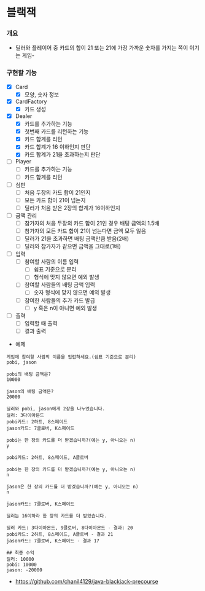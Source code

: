 # 블랙잭

### 개요

- 딜러와 플레이어 중 카드의 합이 21 또는 21에 가장 가까운 숫자를 가지는 쪽이 이기는 게임-

### 구현할 기능

- [x]  Card
    - [x]  모양, 숫자 정보
- [x]  CardFactory
    - [x]  카드 생성
- [x]  Dealer
    - [x]  카드를 추가하는 기능
    - [x]  첫번째 카드를 리턴하는 기능
    - [x]  카드 합계를 리턴
    - [x]  카드 합계가 16 이하인지 판단
    - [x]  카드 합계가 21을 초과하는지 판단
- [ ]  Player
    - [ ]  카드를 추가하는 기능
    - [ ]  카드 합계를 리턴
- [ ]  심판
    - [ ]  처음 두장의 카드 합이 21인지
    - [ ]  모든 카드 합이 21이 넘는지
    - [ ]  딜러가 처음 받은 2장의 합계가 16이하인지
- [ ]  금액 관리
    - [ ]  참가자의 처음 두장의 카드 합이 21인 경우 배팅 금액의 1.5배
    - [ ]  참가자의 모든 카드 합이 21이 넘는다면 금액 모두 잃음
    - [ ]  딜러가 21을 초과하면 배팅 금액만큼 받음(2배)
    - [ ]  딜러와 참가자가 같으면 금액을 그대로(1배)
- [ ]  입력
    - [ ]  참여할 사람의 이름 입력
        - [ ]  쉼표 기준으로 분리
        - [ ]  형식에 맞지 않으면 예외 발생
    - [ ]  참여할 사람들의 배팅 금액 입력
        - [ ]  숫자 형식에 맞지 않으면 예외 발생
    - [ ]  참여한 사람들의 추가 카드 발급
        - [ ]  y 혹은 n이 아니면 예외 발생
- [ ]  출력
    - [ ]  입력할 때 출력
    - [ ]  결과 출력

- 예제

```
게임에 참여할 사람의 이름을 입렵하세요.(쉼표 기준으로 분리)
pobi, jason

pobi의 배팅 금액은?
10000

jason의 배팅 금액은?
20000

딜러와 pobi, jason에게 2장을 나누었습니다.
딜러: 3다이아몬드
pobi카드: 2하트, 8스페이드
jason카드: 7클로버, K스페이드

pobi는 한 장의 카드를 더 받겠습니까?(예는 y, 아니오는 n)
y

pobi카드: 2하트, 8스페이드, A클로버

pobi는 한 장의 카드를 더 받겠습니까?(예는 y, 아니오는 n)
n

jason은 한 장의 카드를 더 받겠습니까?(예는 y, 아니오는 n)
n

jason카드: 7클로버, K스페이드

딜러는 16이하라 한 장의 카드를 더 받았습니다.

딜러 카드: 3다이아몬드, 9클로버, 8다이아몬드 - 결과: 20
pobi카드: 2하트, 8스페이드, A클로버 - 결과 21
jason카드: 7클로버, K스페이드 - 결과 17

## 최종 수익
딜러: 10000
pobi: 10000
jason: -20000
```

- https://github.com/chanil4129/java-blackjack-precourse